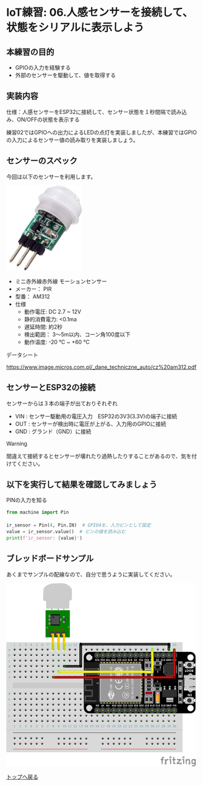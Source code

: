 # IoT練習: 06.人感センサーを接続して、状態をシリアルに表示しよう

## 本練習の目的

- GPIOの入力を経験する
- 外部のセンサーを駆動して、値を取得する

## 実装内容

仕様：人感センサーをESP32に接続して、センサー状態を１秒間隔で読み込み、ON/OFFの状態を表示する

練習02ではGPIOへの出力によるLEDの点灯を実装しましたが、本練習ではGPIOの入力によるセンサー値の読み取りを実装しましょう。

## センサーのスペック

今回は以下のセンサーを利用します。

<img alt="AM312" src="AM312.jpg" width="200px">

- ミニ赤外線赤外線 モーションセンサー
- メーカー： PIR
- 型番： AM312
- 仕様
  - 動作電圧: DC 2.7 ~ 12V
  - 静的消費電力: <0.1ma
  - 遅延時間: 約2秒
  - 検出範囲： 3〜5m以内、コーン角100度以下
  - 動作温度: -20 ℃ ~ +60 ℃

データシート

https://www.image.micros.com.pl/_dane_techniczne_auto/cz%20am312.pdf

## センサーとESP32の接続

センサーからは３本の端子が出ておりそれぞれ

- VIN : センサー駆動用の電圧入力　ESP32の3V3(3.3V)の端子に接続
- OUT : センサーが検出時に電圧が上がる、入力用のGPIOに接続
- GND : グランド（GND）に接続

> [!WARNING]
> 間違えて接続するとセンサーが壊れたり過熱したりすることがあるので、気を付けてください。

## 以下を実行して結果を確認してみましょう

PINの入力を知る

```python
from machine import Pin

ir_sensor = Pin(4, Pin.IN)  # GPIO4を、入力ピンとして設定
value = ir_sensor.value()  # ピンの値を読み込む
print(f'ir_sensor: {value}')
```

## ブレッドボードサンプル

あくまでサンプルの配線なので、自分で思うように実装してください。

<img alt="practice06.png" src="practice06.png" width="500px">

[トップへ戻る](../README.md)
